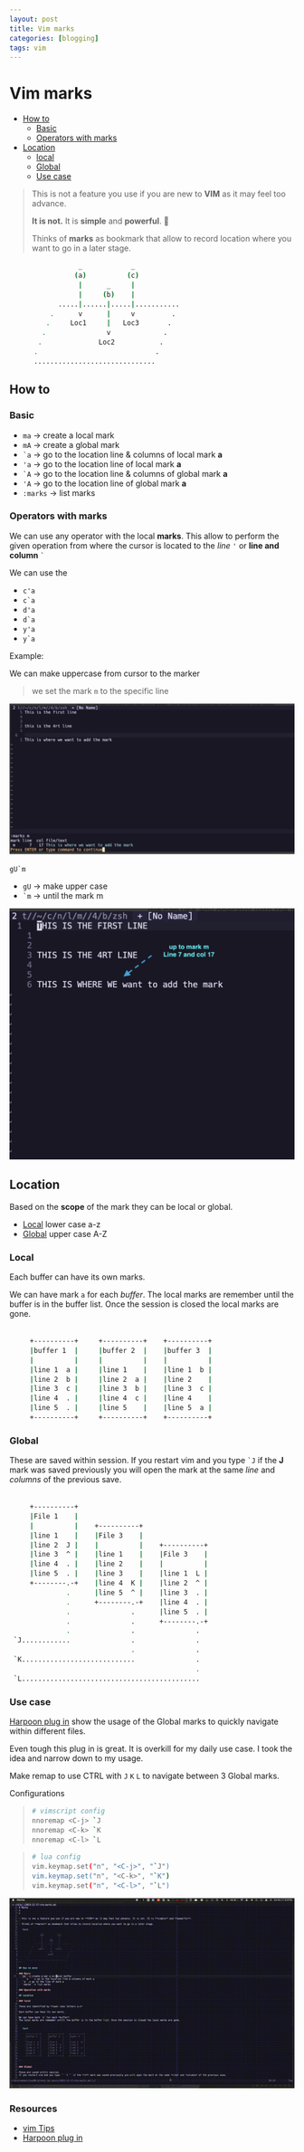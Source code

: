```yaml
---
layout: post
title: Vim marks
categories: [blogging]
tags: vim
---
```


# Vim marks

- [How to](#how-to)
  - [Basic](#basic)
  - [Operators with marks](#operators-with-marks)
- [Location](#location)
  - [local](#local)
  - [Global](#global)
  - [Use case](#use-case)

> This is not a feature you use if you are new to **VIM** as it may feel too advance.
>
> **It is not.** It is **simple** and **powerful**. 🚀
>
> Thinks of **marks** as bookmark that allow to record location where you want to go in a later stage.

```bash
                 _            _
                (a)          (c)
                 |      _     |
                 |     (b)    |
            .....|......|.....|...........
          .      v      |     v         .
         .     Loc1     |   Loc3       .
        .               v             .
       .              Loc2           .
      .                             .
      ..............................
```

## How to

### Basic

- `ma` -> create a local mark
- `mA` -> create a global mark
- `` `a `` -> go to the location line & columns of local mark **a**
- `` 'a `` -> go to the location line of local mark **a**
- `` `A `` -> go to the location line & columns of global mark **a**
- `` 'A `` -> go to the location line of global mark **a**
- `:marks` -> list marks

### Operators with marks

We can use any operator with the local **marks**.
This allow to perform the given operation from where the cursor is located to the _line_ `'` or **line and column** `` ` ``

We can use the

- `c'a`
- ``c`a``
- `d'a`
- ``d`a``
- `y'a`
- ``y`a``

Example:

We can make uppercase from cursor to the marker

> we set the mark `m` to the specific line

![1](/assets/mark-m-1.png)

``gU`m``

- `gU` -> make upper case
- `` `m `` -> until the mark m

![2](/assets/mark-m-2.png)

## Location

Based on the **scope** of the mark they can be local or global.

- [Local](#Local) lower case a-z
- [Global](#Global) upper case A-Z

### Local

Each buffer can have its own marks.

We can have mark `a` for each _buffer_.
The local marks are remember until the buffer is in the buffer list. Once the session is closed the local marks are gone.

```bash

     +----------+     +----------+    +----------+
     |buffer 1  |     |buffer 2  |    |buffer 3  |
     |          |     |          |    |          |
     |line 1  a |     |line 1    |    |line 1  b |
     |line 2  b |     |line 2  a |    |line 2    |
     |line 3  c |     |line 3  b |    |line 3  c |
     |line 4  . |     |line 4  c |    |line 4    |
     |line 5  . |     |line 5    |    |line 5  a |
     +----------+     +----------+    +----------+

```

### Global

These are saved within session.
If you restart vim and you type `` `J `` if the **J** mark was saved previously you will open the mark at the same _line_ and _columns_ of the previous save.

```bash

     +----------+
     |File 1    |
     |          |    +----------+
     |line 1    |    |File 3    |
     |line 2  J |    |          |    +----------+
     |line 3  ^ |    |line 1    |    |File 3    |
     |line 4  . |    |line 2    |    |          |
     |line 5  . |    |line 3    |    |line 1  L |
     +--------.-+    |line 4  K |    |line 2  ^ |
              .      |line 5  ^ |    |line 3  . |
              .      +--------.-+    |line 4  . |
              .               .      |line 5  . |
              .               .      +--------.-+
              .               .               .
 `J............               .               .
                              .               .
 `K............................               .
                                              .
 `L............................................
```

### Use case

[Harpoon plug in](https://github.com/ThePrimeagen/harpoon) show the usage of the Global marks to quickly navigate within different files.

Even tough this plug in is great. It is overkill for my daily use case. I took the idea and narrow down to my usage.

Make remap to use CTRL with `J` `K` `L` to navigate between 3 Global marks.

Configurations

> ```bash
> # vimscript config
> nnoremap <C-j> `J
> nnoremap <C-k> `K
> nnoremap <C-l> `L
> ```

> ```bash
> # lua config
> vim.keymap.set("n", "<C-j>", "`J")
> vim.keymap.set("n", "<C-k>", "`K")
> vim.keymap.set("n", "<C-l>", "`L")
> ```

![example](/assets/marks.gif)


### Resources

- [vim Tips](https://vim.fandom.com/wiki/Using_marks)
- [Harpoon plug in](https://github.com/ThePrimeagen/harpoon)
